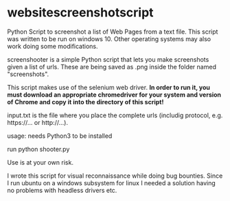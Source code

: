 # websitescreenshotscript
Python Script to screenshot a list of Web Pages from a text file. This script was written to be run on windows 10. Other operating systems may also work doing some modifications.

screenshooter is a simple Python script that lets you make screenshots given a list of urls. These are being saved as .png inside the folder named "screenshots".

This script makes use of the selenium web driver. <b>In order to run it, you must download an appropriate chromedriver for your system and version of Chrome and copy it into the directory of this script!</b>

input.txt is the file where you place the complete urls (includig protocol, e.g. https://... or http://...).

usage:
needs Python3 to be installed

run python shooter.py

Use is at your own risk.

I wrote this script for visual reconnaissance while doing bug bounties. Since I run ubuntu on a windows subsystem for linux I needed a solution having no problems with headless drivers etc.
